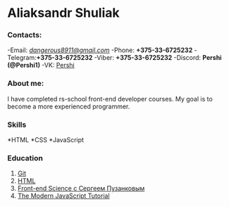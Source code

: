 # Aliaksandr Shuliak

### Contacts:

-Email:   *dangerous8911@gmail.com*
-Phone:   **+375-33-6725232**
-Telegram:**+375-33-6725232**
-Viber:   **+375-33-6725232**
-Discord: **Pershi (@Pershi1)**
-VK:     [Pershi](https://vk.com/pershii)

### About me:

I have completed rs-school front-end developer courses. My goal is to become a more experienced programmer.

### Skills

*HTML
*CSS
*JavaScript
    
### Education

1. [Git](https://git-scm.com/book/ru/v2)
2. [HTML](https://www.w3schools.com/html/default.asp)
3. [Front-end Science c Сергеем Пузанковым](https://www.youtube.com/channel/UCmI5YBB9KJ0xLtFtgBX8rfw)
4. [The Modern JavaScript Tutorial](https://learn.javascript.ru/)
 